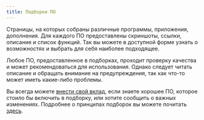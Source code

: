 ```yaml
---
title: Подборки ПО
---
```


Страницы, на которых собраны различные программы, приложения, дополнения. Для
каждого ПО предоставлены скриншоты, ссылки, описание и список функций. Так вы
можете в доступной форме узнать о возможностях и выбрать для себя наиболее
подходящее.

<!--more-->

Любое ПО, предоставленное в подборках, проходит проверку качества и может
рекомендоваться для использования. Однако следует читать описание и обращать
внимание на предупреждения, так как что-то может иметь какие-либо проблемы.

Вы всегда можете
[внести свой вклад](https://github.com/KoolTechTricks/kooltechtricks.org/blob/main/CONTRIBUTING.md),
если знаете хорошее ПО, которое стоило бы включить в подборку, или хотите
сообщить о важных изменениях. Подробнее о принципах подборок вы можете почитать
[здесь](https://github.com/KoolTechTricks/kooltechtricks.org/wiki/Принципы-подборок).

